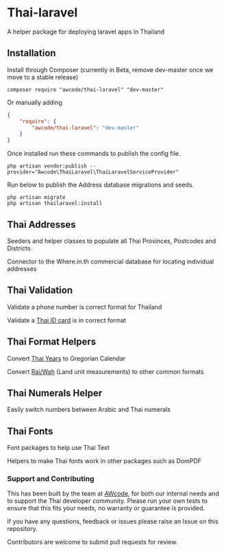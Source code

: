 # Thai-laravel
A helper package for deploying laravel apps in Thailand

## Installation
Install through Composer (currently in Beta, remove dev-master once we move to a stable release)

```composer require "awcode/thai-laravel" "dev-master"```

Or manually adding

```json
{
    "require": {
        "awcode/thai-laravel": "dev-master"
    }
}
```

Once installed run these commands to publish the config file.

``` 
php artisan vendor:publish --provider="Awcode\ThaiLaravel\ThaiLaravelServiceProvider"
```

Run below to publish the Address database migrations and seeds.

```
php artisan migrate
php artisan thailaravel:install
```

## Thai Addresses
Seeders and helper classes to populate all Thai Provinces, Postcodes and Districts

Connector to the Where.in.th commercial database for locating individual addresses

## Thai Validation
Validate a phone number is correct format for Thailand

Validate a [Thai ID card](https://thailandformats.com/idcards) is in correct format

## Thai Format Helpers
Convert [Thai Years](https://thailandformats.com/dates) to Gregorian Calendar

Convert [Rai/Wah](https://thailandformats.com/areas) (Land unit measurements) to other common formats

## Thai Numerals Helper
Easily switch numbers between Arabic and Thai numerals

## Thai Fonts
Font packages to help use Thai Text

Helpers to make Thai fonts work in other packages such as DomPDF


### Support and Contributing
This has been built by the team at [AWcode](https://awcode.com), for both our internal needs and to support the Thai developer community.
Please run your own tests to ensure that this fits your needs, no warranty or guarantee is provided.

If you have any questions, feedback or issues please raise an Issue on this repository.

Contributors are welcome to submit pull requests for review.
